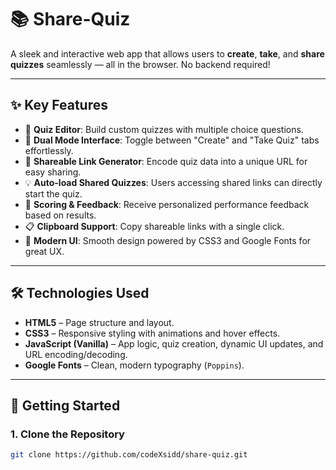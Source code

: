 # 📚 Share-Quiz

A sleek and interactive web app that allows users to **create**, **take**, and **share quizzes** seamlessly — all in the browser. No backend required!

---

## ✨ Key Features

- 🔧 **Quiz Editor**: Build custom quizzes with multiple choice questions.
- 🔄 **Dual Mode Interface**: Toggle between "Create" and "Take Quiz" tabs effortlessly.
- 🔗 **Shareable Link Generator**: Encode quiz data into a unique URL for easy sharing.
- 💡 **Auto-load Shared Quizzes**: Users accessing shared links can directly start the quiz.
- 🎯 **Scoring & Feedback**: Receive personalized performance feedback based on results.
- 📋 **Clipboard Support**: Copy shareable links with a single click.
- 🎨 **Modern UI**: Smooth design powered by CSS3 and Google Fonts for great UX.

---

## 🛠️ Technologies Used

- **HTML5** – Page structure and layout.
- **CSS3** – Responsive styling with animations and hover effects.
- **JavaScript (Vanilla)** – App logic, quiz creation, dynamic UI updates, and URL encoding/decoding.
- **Google Fonts** – Clean, modern typography (`Poppins`).

---

## 🚀 Getting Started

### 1. Clone the Repository

```bash
git clone https://github.com/codeXsidd/share-quiz.git

